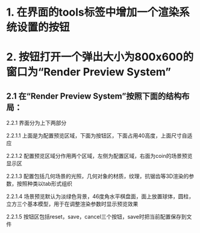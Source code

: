 # 1. 在界面的tools标签中增加一个渲染系统设置的按钮
# 2. 按钮打开一个弹出大小为800x600的窗口为“Render Preview System”
## 2.1 在“Render Preview System”按照下面的结构布局：

2.2.1 界面分为上下两部分

2.2.1.1 上面是为配置预览区域，下面为按钮区，下面占用40高度，上面尺寸自适应

2.2.1.2 配置预览区域分作用两个区域，左侧为配置区域，右面为coin的场景预览显示区

2.2.1.3 配置包括几何场景的光照，几何对象的材质，纹理，抗锯齿等3D渲染的参数，按照种类以tab形式组织

2.2.1.4 场景预览默认为淡绿色背景，46度角水平棋盘面，面上放置球体，圆柱，立方三个基本模型，用于在调整渲染参数时显示预览效果

2.2.1.5 按钮区包括reset，save，cancel三个按钮，save时把当前配置保存到文件

